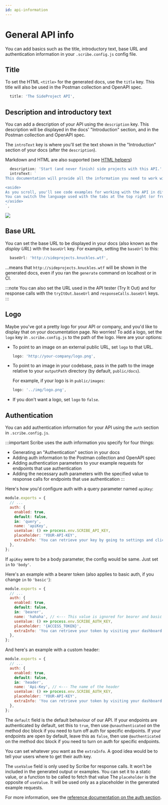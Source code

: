 ```yaml
---
id: api-information
---
```


# General API info
You can add basics such as the title, introductory text, base URL and authentication information in your `.scribe.config.js` config file.

## Title
To set the HTML `<title>` for the generated docs, use the `title` key. This title will also be used in the Postman collection and OpenAPI spec.

```js title=.scribe.config.js
  title: 'The SideProject API',
```

## Description and introductory text
You can add a description of your API using the `description` key. This description will be displayed in the docs' "Introduction" section, and in the Postman collection and OpenAPI spec.

The `introText` key is where you'll set the text shown in the "Introduction" section of your docs (after the `description`).

Markdown and HTML are also supported (see [HTML helpers](../reference/html))

```js title=.scribe.config.js
  description: 'Start (and never finish) side projects with this API.',
  introText: `
This documentation will provide all the information you need to work with our API.

<aside>
As you scroll, you'll see code examples for working with the API in different programming languages in the dark area to the right (or as part of the content on mobile).
You can switch the language used with the tabs at the top right (or from the nav menu at the top left on mobile).
</aside>
`,
```

![](/img/screenshots/docs-intro.png)

## Base URL
You can set the base URL to be displayed in your docs (also known as the _display URL_) with the `baseUrl` key. For example, setting the `baseUrl` to this:

```js title=.scribe.config.js
  baseUrl: 'http://sideprojects.knuckles.wtf',
```

...means that `http://sideprojects.knuckles.wtf` will be shown in the generated docs, even if you ran the `generate` command on localhost or in CI.

:::note
You can also set the URL used in the API tester (Try It Out) and for response calls with the `tryItOut.baseUrl` and `responseCalls.baseUrl` keys.
:::

## Logo
Maybe you've got a pretty logo for your API or company, and you'd like to display that on your documentation page. No worries! To add a logo, set the `logo` key in `.scribe.config.js` to the path of the logo. Here are your options:

- To point to an image on an external public URL, set `logo` to that URL.
   ```js
   logo: 'http://your-company/logo.png',
   ```
- To point to an image in your codebase, pass in the path to the image relative to your `outputPath` directory (by default, `public/docs`). 

  For example, if your logo is in `public/images`:
   ```js
   logo: '../img/logo.png',
   ```
- If you don't want a logo, set `logo` to `false`.

## Authentication
You can add authentication information for your API using the `auth` section in `.scribe.config.js`. 

:::important
Scribe uses the auth information you specify for four things:
  - Generating an "Authentication" section in your docs
  - Adding auth information to the Postman collection and OpenAPI spec
  - Adding authentication parameters to your example requests for endpoints that use authentication
  - Adding the necessary auth parameters with the specified value to response calls for endpoints that use authentication
:::

Here's how you'd configure auth with a query parameter named `apiKey`:

```js title=.scribe.config.js
module.exports = {
  // ...
  auth: {
    enabled: true,
    default: false,
    in: 'query',
    name: 'apiKey',
    useValue: () => process.env.SCRIBE_API_KEY,
    placeholder: 'YOUR-API-KEY',
    extraInfo: 'You can retrieve your key by going to settings and clicking <b>Generate API key</b>.',
  },
};
```

If `apiKey` were to be a body parameter, the config would be same. Just set `in` to `'body'`.

Here's an example with a bearer token (also applies to basic auth, if you change `in` to `'basic'`):


```js title=.scribe.config.js
module.exports = {
  // ...
  auth: {
    enabled: true,
    default: false,
    in: 'bearer',
    name: 'hahaha', // <--- This value is ignored for bearer and basic auth
    useValue: () => process.env.SCRIBE_AUTH_KEY,
    placeholder: '{ACCESS_TOKEN}',
    extraInfo: 'You can retrieve your token by visiting your dashboard and clicking <b>Generate API token</b>.',
  },
};
```

And here's an example with a custom header:


```js title=.scribe.config.js
module.exports = {
  // ...
  auth: {
    enabled: true,
    default: false,
    in: 'header',
    name: 'Api-Key', // <--- The name of the header
    useValue: () => process.env.SCRIBE_AUTH_KEY,
    placeholder: 'YOUR-API-KEY',
    extraInfo: 'You can retrieve your token by visiting your dashboard and clicking <b>Generate API token</b>.',
  },
};
```
The `default` field is the default behaviour of our API. If your endpoints are authenticated by default, set this to `true`, then use `@unauthenticated` on the method doc block if you need to turn off auth for specific endpoints. If your endpoints are open by default, leave this as `false`, then use `@authenticated` on the method doc block if you need to turn on auth for specific endpoints.

You can set whatever you want as the `extraInfo`. A good idea would be to tell your users where to get their auth key. 

The `useValue` field is only used by Scribe for response calls. It won't be included in the generated output or examples. You can set it to a static value, or a function to be called to fetch that value
The `placeholder` is the opposite of `useValue`. It will be used only as a placeholder in the generated example requests.

For more information, see the [reference documentation on the auth section](../reference/config#auth).


